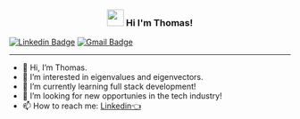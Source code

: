 <!-- Heading -->
<h3 align="center"><img src = "https://raw.githubusercontent.com/MartinHeinz/MartinHeinz/master/wave.gif" width = 30px> Hi I'm Thomas!</h3>

[![Linkedin Badge](https://img.shields.io/badge/-LinkedIn-blue?style=flat-square&logo=Linkedin&logoColor=white&link=https://www.linkedin.com/in/thomas-huy-nguyen/)](https://www.linkedin.com/in/thomas-huy-nguyen/)
  [![Gmail Badge](https://img.shields.io/badge/-Gmail-d14836?style=flat-square&logo=Gmail&logoColor=white&link=mail@nguyen.huy.thomas@gmail.com)](mailto:mail@nguyen.huy.thomas@gmail.com)

---

- 👋 Hi, I’m Thomas.
- 👀 I’m interested in eigenvalues and eigenvectors.
- 🌱 I’m currently learning full stack development!
- 💞️ I’m looking for new opportunies in the tech industry!
- 📫 How to reach me: [Linkedin👈](https://www.linkedin.com/in/thomas-huy-nguyen/)

<!---
latumat/latumat is a ✨ special ✨ repository because its `README.md` (this file) appears on your GitHub profile.
You can click the Preview link to take a look at your changes.
--->
